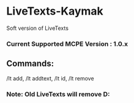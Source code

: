 # LiveTexts-Kaymak

Soft version of LiveTexts

### Current Supported MCPE Version : 1.0.x

## Commands:

/lt add, /lt addtext, /lt id, /lt remove

### Note: Old LiveTexts will remove D:
